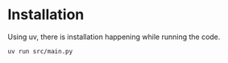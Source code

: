 # Installation

Using uv, there is installation happening while running the code.

```bash
uv run src/main.py 
```
